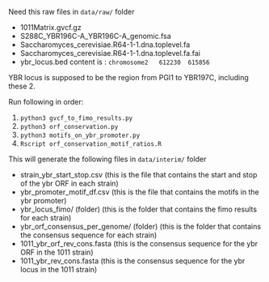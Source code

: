 Need this raw files in `data/raw/` folder
- 1011Matrix.gvcf.gz
- S288C_YBR196C-A_YBR196C-A_genomic.fsa
- Saccharomyces_cerevisiae.R64-1-1.dna.toplevel.fa
- Saccharomyces_cerevisiae.R64-1-1.dna.toplevel.fa.fai
- ybr_locus.bed 
    content is : `chromosome2	612230	615856`

YBR locus is supposed to be the region from PGI1 to YBR197C, including these 2.

Run following in order:
1. `python3 gvcf_to_fimo_results.py`
2. `python3 orf_conservation.py`
3. `python3 motifs_on_ybr_promoter.py`
4. `Rscript orf_conservation_motif_ratios.R`

This will generate the following files in `data/interim/` folder

- strain_ybr_start_stop.csv (this is the file that contains the start and stop of the ybr ORF in each strain)
- ybr_promoter_motif_df.csv (this is the file that contains the motifs in the ybr promoter)
- ybr_locus_fimo/ (folder) (this is the folder that contains the fimo results for each strain)
- ybr_orf_consensus_per_genome/ (folder) (this is the folder that contains the consensus sequence for each strain)
- 1011_ybr_orf_rev_cons.fasta (this is the consensus sequence for the ybr ORF in the 1011 strain)
- 1011_ybr_rev_cons.fasta (this is the consensus sequence for the ybr locus in the 1011 strain)